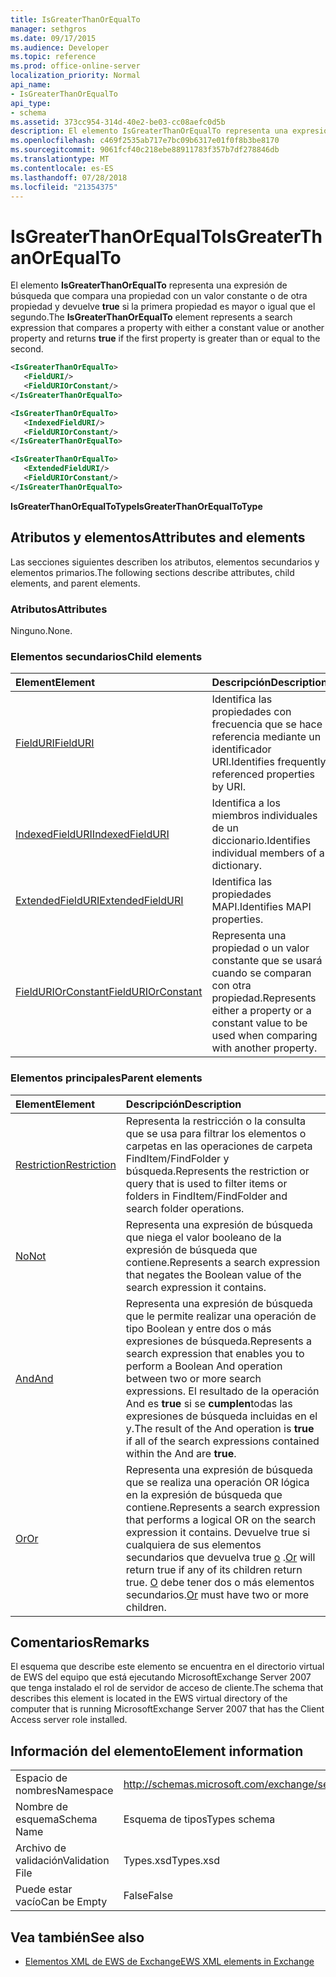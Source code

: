 ```yaml
---
title: IsGreaterThanOrEqualTo
manager: sethgros
ms.date: 09/17/2015
ms.audience: Developer
ms.topic: reference
ms.prod: office-online-server
localization_priority: Normal
api_name:
- IsGreaterThanOrEqualTo
api_type:
- schema
ms.assetid: 373cc954-314d-40e2-be03-cc08aefc0d5b
description: El elemento IsGreaterThanOrEqualTo representa una expresión de búsqueda que se compara una propiedad con un valor constante u otra propiedad y devuelve true si la primera propiedad es mayor que o igual que el segundo.
ms.openlocfilehash: c469f2535ab717e7bc09b6317e01f0f8b3be8170
ms.sourcegitcommit: 9061fcf40c218ebe88911783f357b7df278846db
ms.translationtype: MT
ms.contentlocale: es-ES
ms.lasthandoff: 07/28/2018
ms.locfileid: "21354375"
---
```

# <a name="isgreaterthanorequalto"></a><span data-ttu-id="c7674-103">IsGreaterThanOrEqualTo</span><span class="sxs-lookup"><span data-stu-id="c7674-103">IsGreaterThanOrEqualTo</span></span>

<span data-ttu-id="c7674-104">El elemento **IsGreaterThanOrEqualTo** representa una expresión de búsqueda que compara una propiedad con un valor constante o de otra propiedad y devuelve **true** si la primera propiedad es mayor o igual que el segundo.</span><span class="sxs-lookup"><span data-stu-id="c7674-104">The **IsGreaterThanOrEqualTo** element represents a search expression that compares a property with either a constant value or another property and returns **true** if the first property is greater than or equal to the second.</span></span> 
  
```xml
<IsGreaterThanOrEqualTo>
   <FieldURI/>
   <FieldURIOrConstant/>
</IsGreaterThanOrEqualTo>
```

```xml
<IsGreaterThanOrEqualTo>
   <IndexedFieldURI/>
   <FieldURIOrConstant/>
</IsGreaterThanOrEqualTo>
```

```xml
<IsGreaterThanOrEqualTo>
   <ExtendedFieldURI/> 
   <FieldURIOrConstant/>
</IsGreaterThanOrEqualTo>
```

<span data-ttu-id="c7674-105">**IsGreaterThanOrEqualToType**</span><span class="sxs-lookup"><span data-stu-id="c7674-105">**IsGreaterThanOrEqualToType**</span></span>

## <a name="attributes-and-elements"></a><span data-ttu-id="c7674-106">Atributos y elementos</span><span class="sxs-lookup"><span data-stu-id="c7674-106">Attributes and elements</span></span>

<span data-ttu-id="c7674-107">Las secciones siguientes describen los atributos, elementos secundarios y elementos primarios.</span><span class="sxs-lookup"><span data-stu-id="c7674-107">The following sections describe attributes, child elements, and parent elements.</span></span>
  
### <a name="attributes"></a><span data-ttu-id="c7674-108">Atributos</span><span class="sxs-lookup"><span data-stu-id="c7674-108">Attributes</span></span>

<span data-ttu-id="c7674-109">Ninguno.</span><span class="sxs-lookup"><span data-stu-id="c7674-109">None.</span></span>
  
### <a name="child-elements"></a><span data-ttu-id="c7674-110">Elementos secundarios</span><span class="sxs-lookup"><span data-stu-id="c7674-110">Child elements</span></span>

|<span data-ttu-id="c7674-111">**Element**</span><span class="sxs-lookup"><span data-stu-id="c7674-111">**Element**</span></span>|<span data-ttu-id="c7674-112">**Descripción**</span><span class="sxs-lookup"><span data-stu-id="c7674-112">**Description**</span></span>|
|:-----|:-----|
|[<span data-ttu-id="c7674-113">FieldURI</span><span class="sxs-lookup"><span data-stu-id="c7674-113">FieldURI</span></span>](fielduri.md) <br/> |<span data-ttu-id="c7674-114">Identifica las propiedades con frecuencia que se hace referencia mediante un identificador URI.</span><span class="sxs-lookup"><span data-stu-id="c7674-114">Identifies frequently referenced properties by URI.</span></span>  <br/> |
|[<span data-ttu-id="c7674-115">IndexedFieldURI</span><span class="sxs-lookup"><span data-stu-id="c7674-115">IndexedFieldURI</span></span>](indexedfielduri.md) <br/> |<span data-ttu-id="c7674-116">Identifica a los miembros individuales de un diccionario.</span><span class="sxs-lookup"><span data-stu-id="c7674-116">Identifies individual members of a dictionary.</span></span>  <br/> |
|[<span data-ttu-id="c7674-117">ExtendedFieldURI</span><span class="sxs-lookup"><span data-stu-id="c7674-117">ExtendedFieldURI</span></span>](extendedfielduri.md) <br/> |<span data-ttu-id="c7674-118">Identifica las propiedades MAPI.</span><span class="sxs-lookup"><span data-stu-id="c7674-118">Identifies MAPI properties.</span></span>  <br/> |
|[<span data-ttu-id="c7674-119">FieldURIOrConstant</span><span class="sxs-lookup"><span data-stu-id="c7674-119">FieldURIOrConstant</span></span>](fielduriorconstant.md) <br/> |<span data-ttu-id="c7674-120">Representa una propiedad o un valor constante que se usará cuando se comparan con otra propiedad.</span><span class="sxs-lookup"><span data-stu-id="c7674-120">Represents either a property or a constant value to be used when comparing with another property.</span></span>  <br/> |
   
### <a name="parent-elements"></a><span data-ttu-id="c7674-121">Elementos principales</span><span class="sxs-lookup"><span data-stu-id="c7674-121">Parent elements</span></span>

|<span data-ttu-id="c7674-122">**Element**</span><span class="sxs-lookup"><span data-stu-id="c7674-122">**Element**</span></span>|<span data-ttu-id="c7674-123">**Descripción**</span><span class="sxs-lookup"><span data-stu-id="c7674-123">**Description**</span></span>|
|:-----|:-----|
|[<span data-ttu-id="c7674-124">Restriction</span><span class="sxs-lookup"><span data-stu-id="c7674-124">Restriction</span></span>](restriction.md) <br/> |<span data-ttu-id="c7674-125">Representa la restricción o la consulta que se usa para filtrar los elementos o carpetas en las operaciones de carpeta FindItem/FindFolder y búsqueda.</span><span class="sxs-lookup"><span data-stu-id="c7674-125">Represents the restriction or query that is used to filter items or folders in FindItem/FindFolder and search folder operations.</span></span>  <br/> |
|[<span data-ttu-id="c7674-126">No</span><span class="sxs-lookup"><span data-stu-id="c7674-126">Not</span></span>](not.md) <br/> |<span data-ttu-id="c7674-127">Representa una expresión de búsqueda que niega el valor booleano de la expresión de búsqueda que contiene.</span><span class="sxs-lookup"><span data-stu-id="c7674-127">Represents a search expression that negates the Boolean value of the search expression it contains.</span></span>  <br/> |
|[<span data-ttu-id="c7674-128">And</span><span class="sxs-lookup"><span data-stu-id="c7674-128">And</span></span>](and.md) <br/> |<span data-ttu-id="c7674-129">Representa una expresión de búsqueda que le permite realizar una operación de tipo Boolean y entre dos o más expresiones de búsqueda.</span><span class="sxs-lookup"><span data-stu-id="c7674-129">Represents a search expression that enables you to perform a Boolean And operation between two or more search expressions.</span></span> <span data-ttu-id="c7674-130">El resultado de la operación And es **true** si se **cumplen**todas las expresiones de búsqueda incluidas en el y.</span><span class="sxs-lookup"><span data-stu-id="c7674-130">The result of the And operation is **true** if all of the search expressions contained within the And are **true**.</span></span>  <br/> |
|[<span data-ttu-id="c7674-131">Or</span><span class="sxs-lookup"><span data-stu-id="c7674-131">Or</span></span>](or.md) <br/> |<span data-ttu-id="c7674-132">Representa una expresión de búsqueda que se realiza una operación OR lógica en la expresión de búsqueda que contiene.</span><span class="sxs-lookup"><span data-stu-id="c7674-132">Represents a search expression that performs a logical OR on the search expression it contains.</span></span> <span data-ttu-id="c7674-133">Devuelve true si cualquiera de sus elementos secundarios que devuelva true [o](or.md) .</span><span class="sxs-lookup"><span data-stu-id="c7674-133">[Or](or.md) will return true if any of its children return true.</span></span> <span data-ttu-id="c7674-134">[O](or.md) debe tener dos o más elementos secundarios.</span><span class="sxs-lookup"><span data-stu-id="c7674-134">[Or](or.md) must have two or more children.</span></span>  <br/> |
   
## <a name="remarks"></a><span data-ttu-id="c7674-135">Comentarios</span><span class="sxs-lookup"><span data-stu-id="c7674-135">Remarks</span></span>

<span data-ttu-id="c7674-136">El esquema que describe este elemento se encuentra en el directorio virtual de EWS del equipo que está ejecutando MicrosoftExchange Server 2007 que tenga instalado el rol de servidor de acceso de cliente.</span><span class="sxs-lookup"><span data-stu-id="c7674-136">The schema that describes this element is located in the EWS virtual directory of the computer that is running MicrosoftExchange Server 2007 that has the Client Access server role installed.</span></span>
  
## <a name="element-information"></a><span data-ttu-id="c7674-137">Información del elemento</span><span class="sxs-lookup"><span data-stu-id="c7674-137">Element information</span></span>

|||
|:-----|:-----|
|<span data-ttu-id="c7674-138">Espacio de nombres</span><span class="sxs-lookup"><span data-stu-id="c7674-138">Namespace</span></span>  <br/> |http://schemas.microsoft.com/exchange/services/2006/types  <br/> |
|<span data-ttu-id="c7674-139">Nombre de esquema</span><span class="sxs-lookup"><span data-stu-id="c7674-139">Schema Name</span></span>  <br/> |<span data-ttu-id="c7674-140">Esquema de tipos</span><span class="sxs-lookup"><span data-stu-id="c7674-140">Types schema</span></span>  <br/> |
|<span data-ttu-id="c7674-141">Archivo de validación</span><span class="sxs-lookup"><span data-stu-id="c7674-141">Validation File</span></span>  <br/> |<span data-ttu-id="c7674-142">Types.xsd</span><span class="sxs-lookup"><span data-stu-id="c7674-142">Types.xsd</span></span>  <br/> |
|<span data-ttu-id="c7674-143">Puede estar vacío</span><span class="sxs-lookup"><span data-stu-id="c7674-143">Can be Empty</span></span>  <br/> |<span data-ttu-id="c7674-144">False</span><span class="sxs-lookup"><span data-stu-id="c7674-144">False</span></span>  <br/> |
   
## <a name="see-also"></a><span data-ttu-id="c7674-145">Vea también</span><span class="sxs-lookup"><span data-stu-id="c7674-145">See also</span></span>

- [<span data-ttu-id="c7674-146">Elementos XML de EWS de Exchange</span><span class="sxs-lookup"><span data-stu-id="c7674-146">EWS XML elements in Exchange</span></span>](ews-xml-elements-in-exchange.md)

